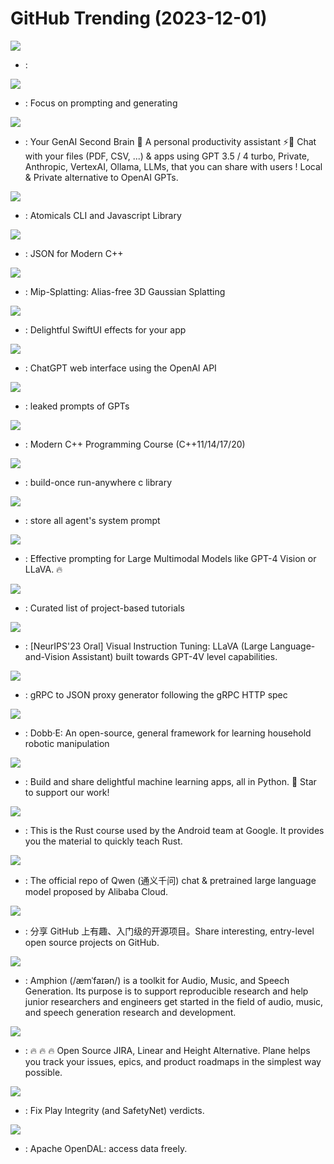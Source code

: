 # GitHub Trending (2023-12-01)

![](https://img.shields.io/badge/Python-New%201-green?style=flat-square&logo=appveyor)
- [](https://github.comundefined): 

![](https://img.shields.io/badge/Python-New%20897-green?style=flat-square&logo=appveyor)
- [](https://github.comundefined): Focus on prompting and generating

![](https://img.shields.io/badge/TypeScript-New%20310-green?style=flat-square&logo=appveyor)
- [](https://github.comundefined): Your GenAI Second Brain 🧠 A personal productivity assistant ⚡️🤖 Chat with your files (PDF, CSV, ...) & apps using GPT 3.5 / 4 turbo, Private, Anthropic, VertexAI, Ollama, LLMs, that you can share with users ! Local & Private alternative to OpenAI GPTs.

![](https://img.shields.io/badge/TypeScript-New%2025-green?style=flat-square&logo=appveyor)
- [](https://github.comundefined): Atomicals CLI and Javascript Library

![](https://img.shields.io/badge/C%2B%2B-New%20144-green?style=flat-square&logo=appveyor)
- [](https://github.comundefined): JSON for Modern C++

![](https://img.shields.io/badge/Python-New%2029-green?style=flat-square&logo=appveyor)
- [](https://github.comundefined): Mip-Splatting: Alias-free 3D Gaussian Splatting

![](https://img.shields.io/badge/Swift-New%20172-green?style=flat-square&logo=appveyor)
- [](https://github.comundefined): Delightful SwiftUI effects for your app

![](https://img.shields.io/badge/Svelte-New%2038-green?style=flat-square&logo=appveyor)
- [](https://github.comundefined): ChatGPT web interface using the OpenAI API

![](https://img.shields.io/badge/none-New%20474-green?style=flat-square&logo=appveyor)
- [](https://github.comundefined): leaked prompts of GPTs

![](https://img.shields.io/badge/none-New%202-green?style=flat-square&logo=appveyor)
- [](https://github.comundefined): Modern C++ Programming Course (C++11/14/17/20)

![](https://img.shields.io/badge/C-New%20134-green?style=flat-square&logo=appveyor)
- [](https://github.comundefined): build-once run-anywhere c library

![](https://img.shields.io/badge/C-New%20952-green?style=flat-square&logo=appveyor)
- [](https://github.comundefined): store all agent's system prompt

![](https://img.shields.io/badge/Python-New%20227-green?style=flat-square&logo=appveyor)
- [](https://github.comundefined): Effective prompting for Large Multimodal Models like GPT-4 Vision or LLaVA. 🔥

![](https://img.shields.io/badge/none-New%20307-green?style=flat-square&logo=appveyor)
- [](https://github.comundefined): Curated list of project-based tutorials

![](https://img.shields.io/badge/Python-New%2052-green?style=flat-square&logo=appveyor)
- [](https://github.comundefined): [NeurIPS'23 Oral] Visual Instruction Tuning: LLaVA (Large Language-and-Vision Assistant) built towards GPT-4V level capabilities.

![](https://img.shields.io/badge/Go-New%20110-green?style=flat-square&logo=appveyor)
- [](https://github.comundefined): gRPC to JSON proxy generator following the gRPC HTTP spec

![](https://img.shields.io/badge/G-code-New%2065-green?style=flat-square&logo=appveyor)
- [](https://github.comundefined): Dobb·E: An open-source, general framework for learning household robotic manipulation

![](https://img.shields.io/badge/Python-New%20106-green?style=flat-square&logo=appveyor)
- [](https://github.comundefined): Build and share delightful machine learning apps, all in Python. 🌟 Star to support our work!

![](https://img.shields.io/badge/Rust-New%20135-green?style=flat-square&logo=appveyor)
- [](https://github.comundefined): This is the Rust course used by the Android team at Google. It provides you the material to quickly teach Rust.

![](https://img.shields.io/badge/Python-New%20289-green?style=flat-square&logo=appveyor)
- [](https://github.comundefined): The official repo of Qwen (通义千问) chat & pretrained large language model proposed by Alibaba Cloud.

![](https://img.shields.io/badge/Python-New%20218-green?style=flat-square&logo=appveyor)
- [](https://github.comundefined): 分享 GitHub 上有趣、入门级的开源项目。Share interesting, entry-level open source projects on GitHub.

![](https://img.shields.io/badge/Python-New%2035-green?style=flat-square&logo=appveyor)
- [](https://github.comundefined): Amphion (/æmˈfaɪən/) is a toolkit for Audio, Music, and Speech Generation. Its purpose is to support reproducible research and help junior researchers and engineers get started in the field of audio, music, and speech generation research and development.

![](https://img.shields.io/badge/TypeScript-New%20260-green?style=flat-square&logo=appveyor)
- [](https://github.comundefined): 🔥 🔥 🔥 Open Source JIRA, Linear and Height Alternative. Plane helps you track your issues, epics, and product roadmaps in the simplest way possible.

![](https://img.shields.io/badge/C%2B%2B-New%2050-green?style=flat-square&logo=appveyor)
- [](https://github.comundefined): Fix Play Integrity (and SafetyNet) verdicts.

![](https://img.shields.io/badge/Rust-New%2049-green?style=flat-square&logo=appveyor)
- [](https://github.comundefined): Apache OpenDAL: access data freely.

